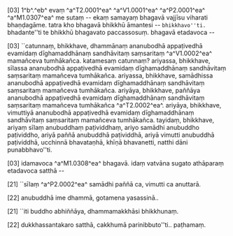 [03] 1^b^.^eb^ evaṃ ^a^T2.0001^ea^ ^a^V1.0001^ea^ ^a^P2.0001^ea^ ^a^M1.0307^ea^ me sutaṃ -- ekaṃ samayaṃ  bhagavā vajjīsu viharati bhaṇḍagāme. tatra kho bhagavā bhikkhū  āmantesi -- ``bhikkhavo''ti. ``bhadante''ti te bhikkhū bhagavato  paccassosuṃ. bhagavā etadavoca --

[03] ``catunnaṃ, bhikkhave, dhammānaṃ ananubodhā appaṭivedhā evamidaṃ  dīghamaddhānaṃ sandhāvitaṃ saṃsaritaṃ ^a^V1.0002^ea^ mamañceva tumhākañca. katamesaṃ  catunnaṃ? ariyassa, bhikkhave, sīlassa ananubodhā appaṭivedhā  evamidaṃ dīghamaddhānaṃ sandhāvitaṃ saṃsaritaṃ mamañceva tumhākañca.  ariyassa, bhikkhave, samādhissa ananubodhā appaṭivedhā evamidaṃ  dīghamaddhānaṃ sandhāvitaṃ saṃsaritaṃ mamañceva tumhākañca. ariyāya,  bhikkhave, paññāya ananubodhā appaṭivedhā evamidaṃ dīghamaddhānaṃ  sandhāvitaṃ saṃsaritaṃ mamañceva tumhākañca ^a^T2.0002^ea^. ariyāya, bhikkhave,  vimuttiyā ananubodhā appaṭivedhā evamidaṃ dīghamaddhānaṃ sandhāvitaṃ  saṃsaritaṃ mamañceva tumhākañca. tayidaṃ, bhikkhave, ariyaṃ sīlaṃ  anubuddhaṃ paṭividdhaṃ, ariyo samādhi anubuddho paṭividdho, ariyā  paññā anubuddhā paṭividdhā, ariyā vimutti anubuddhā paṭividdhā,  ucchinnā bhavataṇhā, khīṇā bhavanetti, natthi dāni punabbhavo''ti.

[03] idamavoca ^a^M1.0308^ea^ bhagavā. idaṃ vatvāna sugato athāparaṃ etadavoca  satthā --

[21] ``sīlaṃ ^a^P2.0002^ea^ samādhi paññā ca, vimutti  ca anuttarā.

[22] anubuddhā ime dhammā, gotamena yasassinā..

[21] ``iti buddho abhiññāya, dhammamakkhāsi bhikkhunaṃ.

[22] dukkhassantakaro satthā, cakkhumā parinibbuto''ti..  paṭhamaṃ.